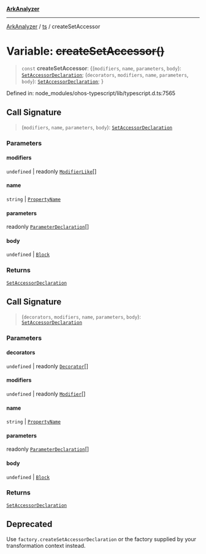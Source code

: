 [**ArkAnalyzer**](../../../../README.md)

***

[ArkAnalyzer](../../../../globals.md) / [ts](../README.md) / createSetAccessor

# Variable: ~~createSetAccessor()~~

> `const` **createSetAccessor**: \{(`modifiers`, `name`, `parameters`, `body`): [`SetAccessorDeclaration`](../interfaces/SetAccessorDeclaration.md); (`decorators`, `modifiers`, `name`, `parameters`, `body`): [`SetAccessorDeclaration`](../interfaces/SetAccessorDeclaration.md); \}

Defined in: node\_modules/ohos-typescript/lib/typescript.d.ts:7565

## Call Signature

> (`modifiers`, `name`, `parameters`, `body`): [`SetAccessorDeclaration`](../interfaces/SetAccessorDeclaration.md)

### Parameters

#### modifiers

`undefined` | readonly [`ModifierLike`](../type-aliases/ModifierLike.md)[]

#### name

`string` | [`PropertyName`](../type-aliases/PropertyName.md)

#### parameters

readonly [`ParameterDeclaration`](../interfaces/ParameterDeclaration.md)[]

#### body

`undefined` | [`Block`](../interfaces/Block.md)

### Returns

[`SetAccessorDeclaration`](../interfaces/SetAccessorDeclaration.md)

## Call Signature

> (`decorators`, `modifiers`, `name`, `parameters`, `body`): [`SetAccessorDeclaration`](../interfaces/SetAccessorDeclaration.md)

### Parameters

#### decorators

`undefined` | readonly [`Decorator`](../interfaces/Decorator.md)[]

#### modifiers

`undefined` | readonly [`Modifier`](../type-aliases/Modifier.md)[]

#### name

`string` | [`PropertyName`](../type-aliases/PropertyName.md)

#### parameters

readonly [`ParameterDeclaration`](../interfaces/ParameterDeclaration.md)[]

#### body

`undefined` | [`Block`](../interfaces/Block.md)

### Returns

[`SetAccessorDeclaration`](../interfaces/SetAccessorDeclaration.md)

## Deprecated

Use `factory.createSetAccessorDeclaration` or the factory supplied by your transformation context instead.
